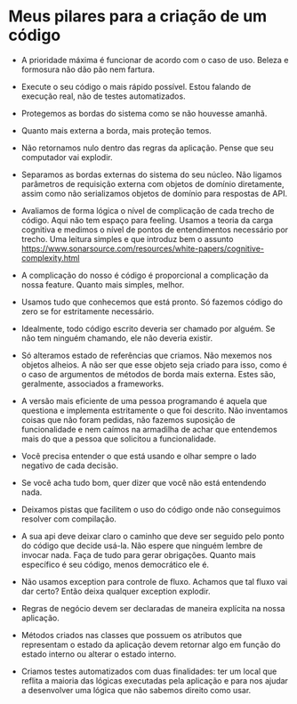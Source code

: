 # Meus pilares para a criação de um código

* A prioridade máxima é funcionar de acordo com o caso de uso. Beleza e formosura não dão pão nem fartura.

* Execute o seu código o mais rápido possível. Estou falando de execução real, não de testes automatizados.

* Protegemos as bordas do sistema como se não houvesse amanhã. 

* Quanto mais externa a borda, mais proteção temos. 

* Não retornamos nulo dentro das regras da aplicação. Pense que seu computador vai explodir.

* Separamos as bordas externas do sistema do seu núcleo. Não ligamos parâmetros de requisição externa com objetos de domínio diretamente, assim como não serializamos objetos de domínio para respostas de API.

* Avaliamos de forma lógica o nível de complicação de cada trecho de código. Aqui não tem espaço para feeling. Usamos a teoria da carga cognitiva e medimos o nível de pontos de entendimentos necessário por trecho. Uma leitura simples e que introduz bem o assunto https://www.sonarsource.com/resources/white-papers/cognitive-complexity.html

* A complicação do nosso é código é proporcional a complicação da nossa feature. Quanto mais simples, melhor.

* Usamos tudo que conhecemos que está pronto. Só fazemos código do zero se for estritamente necessário. 

* Idealmente, todo código escrito deveria ser chamado por alguém. Se não tem ninguém chamando, ele não deveria existir.

* Só alteramos estado de referências que criamos. Não mexemos nos objetos alheios. A não ser que esse objeto seja criado para isso, como é o caso de argumentos de métodos de borda mais externa. Estes são, geralmente, associados a frameworks.

* A versão mais eficiente de uma pessoa programando é aquela que questiona e implementa estritamente o que foi descrito. Não inventamos coisas que não foram pedidas, não fazemos suposição de funcionalidade e nem caímos na armadilha de achar que entendemos mais do que a pessoa que solicitou a funcionalidade.

* Você precisa entender o que está usando e olhar sempre o lado negativo de cada decisão. 

* Se você acha tudo bom, quer dizer que você não está entendendo nada.

* Deixamos pistas que facilitem o uso do código onde não conseguimos resolver com compilação. 

* A sua api deve deixar claro o caminho que deve ser seguido pelo ponto do código que decide usá-la. Não espere que ninguém lembre de invocar nada. Faça de tudo para gerar obrigações. Quanto mais específico é seu código, menos democrático ele é. 

* Não usamos exception para controle de fluxo. Achamos que tal fluxo vai dar certo? Então deixa qualquer exception explodir.

* Regras de negócio devem ser declaradas de maneira explícita na nossa aplicação. 

* Métodos criados nas classes que possuem os atributos que representam o estado da aplicação devem retornar algo em função do estado interno ou alterar o estado interno.

* Criamos testes automatizados com duas finalidades: ter um local que reflita a maioria das lógicas executadas pela aplicação e para nos ajudar a desenvolver uma lógica que não sabemos direito como usar. 
